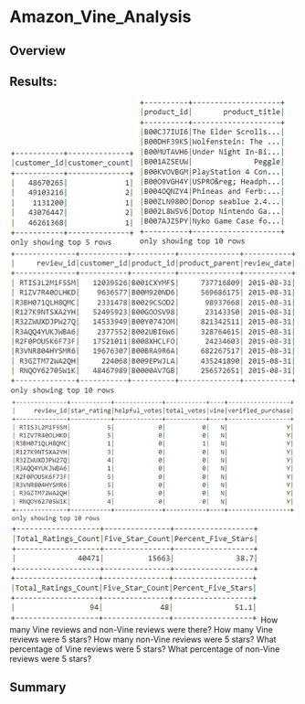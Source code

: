 # Amazon_Vine_Analysis



## Overview


## Results:


![customers_df](/Images/customers_df.png)
![products_df](/Images/products_df.png)
![review_id_df](/Images/review_id_df.png)
![vine_df](/Images/vine_df.png)
![Count-Not_Vine_Program](/Images/Count-Not_Vine_Program.png)
![Count-Vine_Program](/Images/Count-Vine_Program.png)
How many Vine reviews and non-Vine reviews were there?
How many Vine reviews were 5 stars? How many non-Vine reviews were 5 stars?
What percentage of Vine reviews were 5 stars? What percentage of non-Vine reviews were 5 stars?

## Summary
